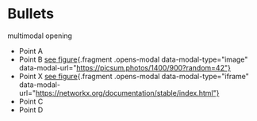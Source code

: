 # Bullets 
 multimodal opening
 
- Point A
- Point B [see figure](#){.fragment .opens-modal
  data-modal-type="image"
  data-modal-url="https://picsum.photos/1400/900?random=42"}
- Point X [see figure](#){.fragment .opens-modal
  data-modal-type="iframe"
  data-modal-url="https://networkx.org/documentation/stable/index.html"}
- Point C
- Point D




<!-- #
![](static_images/max_noichl_eu_talk.png){width=40% fig-align="center"}

:::{.r-stack}
To follow along, visit [www.maxnoichl.eu/talk](www.maxnoichl.eu/talk)
::: -->